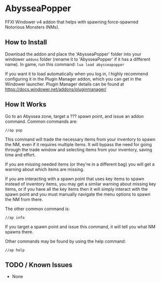 # AbysseaPopper
FFXI Windower v4 addon that helps with spawning force-spawned Notorious Monsters (NMs).

## How to Install

Download the addon and place the 'AbysseaPopper' folder into your windower `addons` folder (rename it to 'AbysseaPopper' if it has a different name).
In game, run this command: `lua load abysseapopper`

If you want it to load automatically when you log in, I highly recommend configuring it in the Plugin Manager addon, which you can get in the Windower launcher.
Plugin Manager details can be found at https://docs.windower.net/addons/pluginmanager/

## How It Works

Go to an Abyssea zone, target a ??? spawn point, and issue an addon command. Common commands are:
```
//ap pop
```
This command will trade the necessary items from your inventory to spawn the NM, even if it requires multiple items. It will bypass the need for going through the trade window and selecting items from your inventory, saving time and effort.

If you are missing needed items (or they're in a different bag) you will get a warning about which items are missing.

If you are interacting with a spawn point that uses key items to spawn instead of inventory items, you may get a similar warning about missing key items, or if you have all the key items then it will simply interact with the spawn point and you must manually navigate the menu options to spawn the NM from there.

The other common command is:
```
//ap info
```
If you target a spawn point and issue this command, it will tell you what NM spawns there.

Other commands may be found by using the help command:
```
//ap help
```

## TODO / Known Issues
* None
